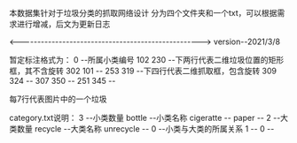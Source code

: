 本数据集针对于垃圾分类的抓取网络设计
分为四个文件夹和一个txt，可以根据需求进行增减，后文为更新日志

<--------------------------------------------------->
version--2021/3/8

暂定标注格式为：
0		--所属小类编号
102 230		--下两行代表二维垃圾位置的矩形框，其不含旋转
302 101		--
253 319		--下四行代表二维抓取框，包含旋转
309 324 	--
307 350 	--
251 345		--

每7行代表图片中的一个垃圾

category.txt说明：
3		--小类数量
bottle		--小类名称
cigeratte	--
paper		--
2		--大类数量
recycle		--大类名称
unrecycle	--
0		--小类与大类的所属关系
1		--
0		--

